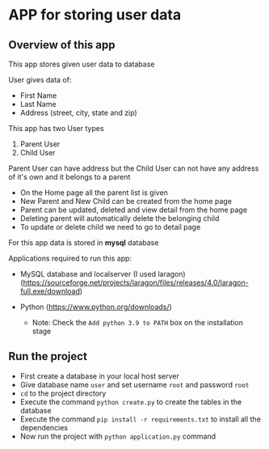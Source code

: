 # APP for storing user data

## Overview of this app

This app stores given user data to database

User gives data of:

* First Name
* Last Name
* Address (street, city, state and zip)

This app has two User types

1. Parent User
2. Child User

Parent User can have address but the Child User can not have any address of it's own and it belongs to a parent

* On the Home page all the parent list is given
* New Parent and New Child can be created from the home page
* Parent can be updated, deleted and view detail from the home page
* Deleting parent will automatically delete the belonging child
* To update or delete child we need to go to detail page

For this app data is stored in **mysql** database

Applications required to run this app:

* MySQL database and localserver (I used laragon)(<https://sourceforge.net/projects/laragon/files/releases/4.0/laragon-full.exe/download>)

* Python (<https://www.python.org/downloads/>)
  * Note: Check the `Add python 3.9 to PATH` box on the installation stage

## Run the project

* First create a database in your local host server
* Give database name `user` and set username `root` and password `root`
* `cd` to the project directory
* Execute the command `python create.py` to create the tables in the database
* Execute the command `pip install -r requirements.txt` to install all the dependencies
* Now run the project with `python application.py` command
